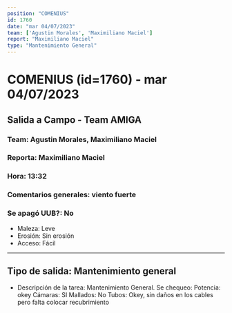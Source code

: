 ```yaml
---
position: "COMENIUS"
id: 1760
date: "mar 04/07/2023"
team: ['Agustin Morales', 'Maximiliano Maciel']
report: "Maximiliano Maciel"
type: "Mantenimiento General"
---
```


# COMENIUS (id=1760) - mar 04/07/2023
## Salida a Campo - Team AMIGA
### Team: Agustin Morales, Maximiliano Maciel
### Reporta: Maximiliano Maciel
### Hora: 13:32
### Comentarios generales: viento fuerte
### Se apagó UUB?: No 
- Maleza: Leve
- Erosión: Sin erosión
- Acceso: Fácil
---------
## Tipo de salida: Mantenimiento general
   - Descripción de la tarea: Mantenimiento General.
Se chequeo:
Potencia: okey
Cámaras: SI
Mallados: No
Tubos: Okey, sin daños en los cables pero falta colocar recubrimiento
